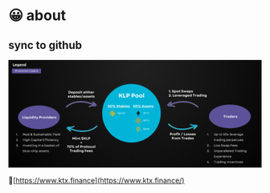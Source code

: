 # 😀 about

## sync to github

![](.gitbook/assets/Ktx.png)


:tada:[https://www.ktx.finance](https://www.ktx.finance/)


